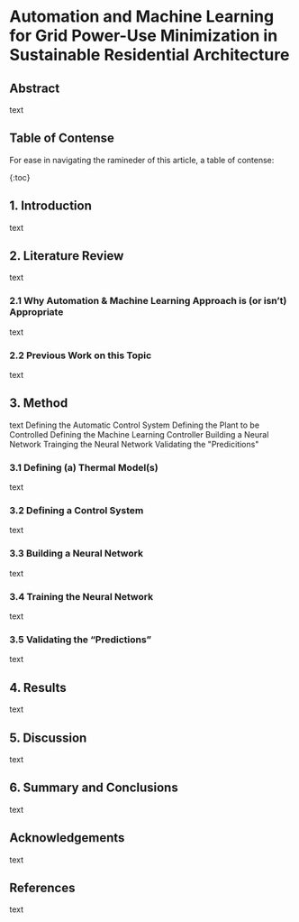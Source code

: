 # Automation and Machine Learning for Grid Power-Use Minimization in Sustainable Residential Architecture

## Abstract

text

## Table of Contense 

For ease in navigating the ramineder of this article, a table of contense:

{:toc}

## 1. Introduction

text

## 2. Literature Review

text

### 2.1 Why Automation & Machine Learning Approach is (or isn’t) Appropriate

text

### 2.2 Previous Work on this Topic

text

## 3. Method

text
Defining the Automatic Control System
Defining the Plant to be Controlled
Defining the Machine Learning Controller
Building a Neural Network
Trainging the Neural Network
Validating the "Predicitions"

### 3.1 Defining (a) Thermal Model(s)

text

### 3.2 Defining a Control System

text

### 3.3 Building a Neural Network

text

### 3.4 Training the Neural Network

text

### 3.5 Validating the “Predictions”

text

## 4. Results

text

## 5. Discussion

text

## 6. Summary and Conclusions

text

## Acknowledgements

text

## References

text
